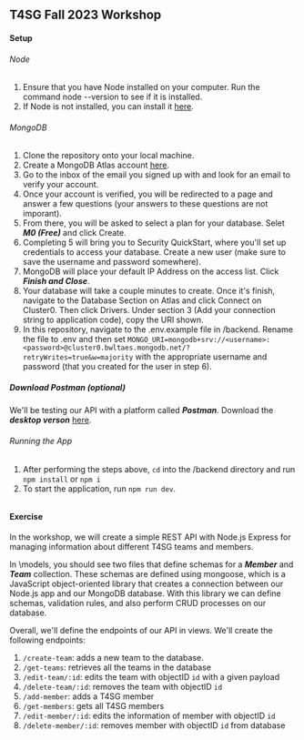 ## T4SG Fall 2023 Workshop

#### Setup

###### Node

1. Ensure that you have Node installed on your computer. Run the command node --version to see if it is installed.
2. If Node is not installed, you can install it [here](https://nodejs.org/en/download).

###### MongoDB
1. Clone the repository onto your local machine.
2. Create a MongoDB Atlas account [here](https://www.mongodb.com/cloud/atlas/register).
3. Go to the inbox of the email you signed up with and look for an email to verify your account.
4. Once your account is verified, you will be redirected to a page and answer a few questions (your answers to these questions are not imporant).
5. From there, you will be asked to select a plan for your database. Selet **_M0 (Free)_** and click Create.
6. Completing 5 will bring you to Security QuickStart, where you'll set up credentials to access your database. Create a new user (make sure to save the username and password somewhere).
7. MongoDB will place your default IP Address on the access list. Click **_Finish and Close_**.
8. Your database will take a couple minutes to create. Once it's finish, navigate to the Database Section on Atlas and click Connect on Cluster0. Then click Drivers. Under section 3 (Add your connection string to application code), copy the URI shown.
9. In this repository, navigate to the .env.example file in /backend. Rename the file to .env and then set `MONGO_URI=mongodb+srv://<username>:<password>@cluster0.bwltaes.mongodb.net/?retryWrites=true&w=majority` with the appropriate username and password (that you created for the user in step 6).

##### Download Postman (optional)
We'll be testing our API with a platform called ***Postman***. Download the 
***desktop verson*** [here](https://www.postman.com/downloads/). 

###### Running the App 
1. After performing the steps above, `cd` into the /backend directory and run `npm install` or `npm i` 
2. To start the application, run `npm run dev`. 
######

#### Exercise 
In the workshop, we will create a simple REST API with Node.js Express for managing information 
about different T4SG teams and members. 

In \models, you should see two files that define schemas for a ***Member*** and ***Team*** 
collection. These schemas are defined using mongoose, which is a JavaScript object-oriented 
library that creates a connection between our Node.js app and our MongoDB database. With this 
library we can define schemas, validation rules, and also perform CRUD processes on our database. 

Overall, we'll define the endpoints of our API in views. We'll create the following endpoints: 
1. `/create-team`: adds a new team to the database. 
2. `/get-teams`:  retrieves all the teams in the database
3. `/edit-team/:id`: edits the team with objectID `id` with a given payload
4. `/delete-team/:id`:  removes the team with objectID `id` 
5. `/add-member`: adds a T4SG member 
6. `/get-members`: gets all T4SG members 
7. `/edit-member/:id`: edits the information of member with objectID `id` 
8. `/delete-member/:id`: removes member with objectID `id` from database 

